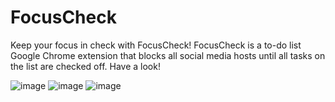 # FocusCheck

Keep your focus in check with FocusCheck! FocusCheck is a to-do list Google Chrome extension that blocks all social media hosts until all tasks on the list are checked off. 
Have a look!

![image](https://user-images.githubusercontent.com/72419841/173869249-9a6f13c1-f05b-43c8-9086-7262bd70ff36.png)
![image](https://user-images.githubusercontent.com/72419841/173869936-3e22aa7e-f8ad-40e8-ba5f-10cedacff031.png)
![image](https://user-images.githubusercontent.com/72419841/173869491-93e75590-fc4a-4e72-83be-dc8ff05f64c0.png)
